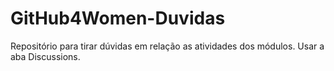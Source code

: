 # GitHub4Women-Duvidas
Repositório para tirar dúvidas em relação as atividades dos módulos. Usar a aba Discussions.
